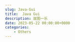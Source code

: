 ```yaml
---
slug: Java-Gui
title:  Java Gui
description: 就图一乐
date: 2023-05-22 00:00:00+0000
categories:
    - Others
---
```

